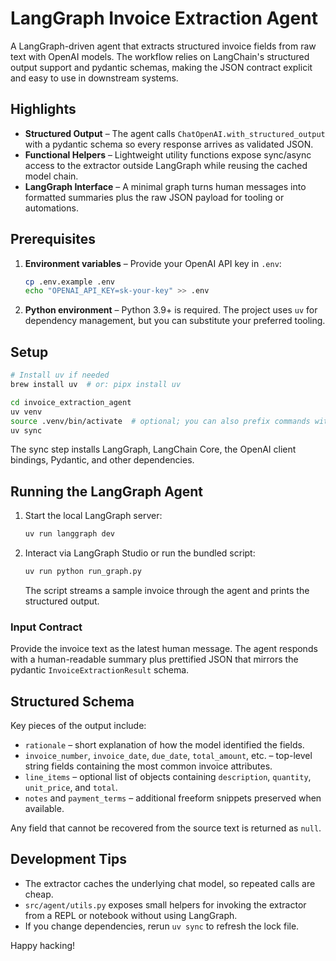 # LangGraph Invoice Extraction Agent

A LangGraph-driven agent that extracts structured invoice fields from raw text
with OpenAI models. The workflow relies on LangChain's structured output
support and pydantic schemas, making the JSON contract explicit and easy to use
in downstream systems.

## Highlights

- **Structured Output** – The agent calls `ChatOpenAI.with_structured_output`
  with a pydantic schema so every response arrives as validated JSON.
- **Functional Helpers** – Lightweight utility functions expose sync/async
  access to the extractor outside LangGraph while reusing the cached model
  chain.
- **LangGraph Interface** – A minimal graph turns human messages into formatted
  summaries plus the raw JSON payload for tooling or automations.

## Prerequisites

1. **Environment variables** – Provide your OpenAI API key in `.env`:

   ```bash
   cp .env.example .env
   echo "OPENAI_API_KEY=sk-your-key" >> .env
   ```

2. **Python environment** – Python 3.9+ is required. The project uses `uv` for
   dependency management, but you can substitute your preferred tooling.

## Setup

```bash
# Install uv if needed
brew install uv  # or: pipx install uv

cd invoice_extraction_agent
uv venv
source .venv/bin/activate  # optional; you can also prefix commands with `uv run`
uv sync
```

The sync step installs LangGraph, LangChain Core, the OpenAI client bindings,
Pydantic, and other dependencies.

## Running the LangGraph Agent

1. Start the local LangGraph server:

   ```bash
   uv run langgraph dev
   ```

2. Interact via LangGraph Studio or run the bundled script:

   ```bash
   uv run python run_graph.py
   ```

   The script streams a sample invoice through the agent and prints the
   structured output.

### Input Contract

Provide the invoice text as the latest human message. The agent responds with a
human-readable summary plus prettified JSON that mirrors the pydantic
`InvoiceExtractionResult` schema.

## Structured Schema

Key pieces of the output include:

- `rationale` – short explanation of how the model identified the fields.
- `invoice_number`, `invoice_date`, `due_date`, `total_amount`, etc. –
  top-level string fields containing the most common invoice attributes.
- `line_items` – optional list of objects containing `description`, `quantity`,
  `unit_price`, and `total`.
- `notes` and `payment_terms` – additional freeform snippets preserved when
  available.

Any field that cannot be recovered from the source text is returned as `null`.

## Development Tips

- The extractor caches the underlying chat model, so repeated calls are cheap.
- `src/agent/utils.py` exposes small helpers for invoking the extractor from a
  REPL or notebook without using LangGraph.
- If you change dependencies, rerun `uv sync` to refresh the lock file.

Happy hacking!
